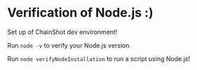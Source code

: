 # Verification of Node.js :)
Set up of ChainShot dev environment!

Run `node -v` to verify your Node.js version.

Run `node verifyNodeInstallation` to run a script using Node.js!
